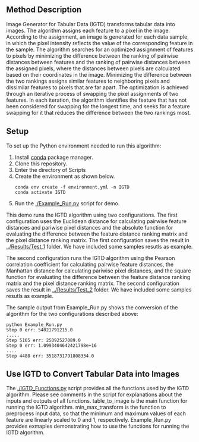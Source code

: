 ## Method Description

Image Generator for Tabular Data (IGTD) transforms tabular data into images. The algorithm assigns each feature to a pixel in the image. According to the assignment, an image is generated for each data sample, in which the pixel intensity reflects the value of the corresponding feature in the sample. The algorithm searches for an optimized assignment of features to pixels by minimizing the difference between the ranking of pairwise distances between features and the ranking of pairwise distances between the assigned pixels, where the distances between pixels are calculated based on their coordinates in the image. Minimizing the difference between the two rankings assigns similar features to neighboring pixels and dissimilar features to pixels that are far apart. The optimization is achieved through an iterative process of swapping the pixel assignments of two features. In each iteration, the algorithm identifies the feature that has not been considered for swapping for the longest time, and seeks for a feature swapping for it that reduces the difference between the two rankings most.   

## Setup

To set up the Python environment needed to run this algorithm:
1. Install [conda](https://docs.conda.io/en/latest/) package manager.
2. Clone this repository.
3. Enter the directory of Scripts
4. Create the environment as shown below.
    ```
    conda env create -f environment.yml -n IGTD
    conda activate IGTD
    ```
5.  Run the [./Example_Run.py](./Example_Run.py) script for demo. 

This demo runs the IGTD algorithm using two configurations. The first configuration uses the Euclidean distance for calculating pairwise feature distances and pariwise pixel distances and the absolute function for evaluating the difference between the feature distance ranking matrix and the pixel distance ranking matrix. The first configuration saves the result in [../Results/Test_1](../Results/Test_1) folder. We have included some samples resutls as example.

The second configuration runs the IGTD algorithm using the Pearson correlation coefficient for calculating pairwise feature distances, the Manhattan distance for calculating pariwise pixel distances, and the square function for evaluating the difference between the feature distance ranking matrix and the pixel distance ranking matrix. The second configuration saves the result in [../Results/Test_2](../Results/Test_2) folder. We have included some samples resutls as example.

The sample output from Example_Run.py shows the conversion of the algorithm for the two configurations described above: 

```
python Example_Run.py
Step 0 err: 54021791215.0
.....
Step 5165 err: 25092527089.0
Step 0 err: 1.0993404642421798e+16
....
Step 4488 err: 3518731791808334.0
```



## Use IGTD to Convert Tabular Data into Images

The [./IGTD_Functions.py](./IGTD_Functions.py) script provides all the functions used by the IGTD algorithm. Please see comments in the script for explanations about the inputs and outputs of all functions. table_to_image is the main function for running the IGTD algorithm. min_max_transform is the function to preprocess input data, so that the minimum and maximum values of each feature are linearly scaled to 0 and 1, respectively. Example_Run.py provides exmaples demonstrating how to use the functions for running the IGTD algorithm. 
